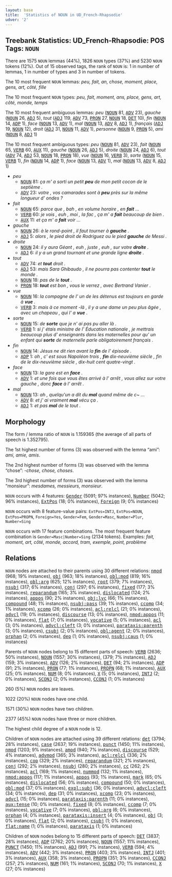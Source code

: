 ```yaml
---
layout: base
title:  'Statistics of NOUN in UD_French-Rhapsodie'
udver: '2'
---
```


## Treebank Statistics: UD_French-Rhapsodie: POS Tags: `NOUN`

There are 1575 `NOUN` lemmas (44%), 1826 `NOUN` types (37%) and 5230 `NOUN` tokens (12%).
Out of 15 observed tags, the rank of `NOUN` is: 1 in number of lemmas, 1 in number of types and 3 in number of tokens.

The 10 most frequent `NOUN` lemmas: <em>peu, fait, an, chose, moment, place, gens, art, côté, fille</em>

The 10 most frequent `NOUN` types:  <em>peu, fait, moment, ans, place, gens, art, côté, monde, temps</em>

The 10 most frequent ambiguous lemmas: <em>peu</em> (<tt><a href="fr_rhapsodie-pos-NOUN.html">NOUN</a></tt> 81, <tt><a href="fr_rhapsodie-pos-ADV.html">ADV</a></tt> 23), <em>gauche</em> (<tt><a href="fr_rhapsodie-pos-NOUN.html">NOUN</a></tt> 26, <tt><a href="fr_rhapsodie-pos-ADJ.html">ADJ</a></tt> 5), <em>tout</em> (<tt><a href="fr_rhapsodie-pos-ADJ.html">ADJ</a></tt> 119, <tt><a href="fr_rhapsodie-pos-ADV.html">ADV</a></tt> 73, <tt><a href="fr_rhapsodie-pos-PRON.html">PRON</a></tt> 27, <tt><a href="fr_rhapsodie-pos-NOUN.html">NOUN</a></tt> 18, <tt><a href="fr_rhapsodie-pos-DET.html">DET</a></tt> 10), <em>fin</em> (<tt><a href="fr_rhapsodie-pos-NOUN.html">NOUN</a></tt> 14, <tt><a href="fr_rhapsodie-pos-ADP.html">ADP</a></tt> 1), <em>face</em> (<tt><a href="fr_rhapsodie-pos-NOUN.html">NOUN</a></tt> 13, <tt><a href="fr_rhapsodie-pos-ADV.html">ADV</a></tt> 1), <em>mal</em> (<tt><a href="fr_rhapsodie-pos-NOUN.html">NOUN</a></tt> 13, <tt><a href="fr_rhapsodie-pos-ADV.html">ADV</a></tt> 8, <tt><a href="fr_rhapsodie-pos-ADJ.html">ADJ</a></tt> 1), <em>français</em> (<tt><a href="fr_rhapsodie-pos-ADJ.html">ADJ</a></tt> 19, <tt><a href="fr_rhapsodie-pos-NOUN.html">NOUN</a></tt> 12), <em>droit</em> (<tt><a href="fr_rhapsodie-pos-ADJ.html">ADJ</a></tt> 31, <tt><a href="fr_rhapsodie-pos-NOUN.html">NOUN</a></tt> 11, <tt><a href="fr_rhapsodie-pos-ADV.html">ADV</a></tt> 1), <em>personne</em> (<tt><a href="fr_rhapsodie-pos-NOUN.html">NOUN</a></tt> 9, <tt><a href="fr_rhapsodie-pos-PRON.html">PRON</a></tt> 5), <em>ami</em> (<tt><a href="fr_rhapsodie-pos-NOUN.html">NOUN</a></tt> 8, <tt><a href="fr_rhapsodie-pos-ADJ.html">ADJ</a></tt> 1)

The 10 most frequent ambiguous types:  <em>peu</em> (<tt><a href="fr_rhapsodie-pos-NOUN.html">NOUN</a></tt> 81, <tt><a href="fr_rhapsodie-pos-ADV.html">ADV</a></tt> 23), <em>fait</em> (<tt><a href="fr_rhapsodie-pos-NOUN.html">NOUN</a></tt> 65, <tt><a href="fr_rhapsodie-pos-VERB.html">VERB</a></tt> 60, <tt><a href="fr_rhapsodie-pos-AUX.html">AUX</a></tt> 11), <em>gauche</em> (<tt><a href="fr_rhapsodie-pos-NOUN.html">NOUN</a></tt> 26, <tt><a href="fr_rhapsodie-pos-ADJ.html">ADJ</a></tt> 5), <em>droite</em> (<tt><a href="fr_rhapsodie-pos-NOUN.html">NOUN</a></tt> 24, <tt><a href="fr_rhapsodie-pos-ADJ.html">ADJ</a></tt> 6), <em>tout</em> (<tt><a href="fr_rhapsodie-pos-ADV.html">ADV</a></tt> 74, <tt><a href="fr_rhapsodie-pos-ADJ.html">ADJ</a></tt> 53, <tt><a href="fr_rhapsodie-pos-NOUN.html">NOUN</a></tt> 18, <tt><a href="fr_rhapsodie-pos-PRON.html">PRON</a></tt> 18), <em>vue</em> (<tt><a href="fr_rhapsodie-pos-NOUN.html">NOUN</a></tt> 16, <tt><a href="fr_rhapsodie-pos-VERB.html">VERB</a></tt> 3), <em>sorte</em> (<tt><a href="fr_rhapsodie-pos-NOUN.html">NOUN</a></tt> 15, <tt><a href="fr_rhapsodie-pos-VERB.html">VERB</a></tt> 1), <em>fin</em> (<tt><a href="fr_rhapsodie-pos-NOUN.html">NOUN</a></tt> 14, <tt><a href="fr_rhapsodie-pos-ADP.html">ADP</a></tt> 1), <em>face</em> (<tt><a href="fr_rhapsodie-pos-NOUN.html">NOUN</a></tt> 13, <tt><a href="fr_rhapsodie-pos-ADV.html">ADV</a></tt> 1), <em>mal</em> (<tt><a href="fr_rhapsodie-pos-NOUN.html">NOUN</a></tt> 13, <tt><a href="fr_rhapsodie-pos-ADV.html">ADV</a></tt> 8, <tt><a href="fr_rhapsodie-pos-ADJ.html">ADJ</a></tt> 1)


* <em>peu</em>
  * <tt><a href="fr_rhapsodie-pos-NOUN.html">NOUN</a></tt> 81: <em>ça m' a sorti un petit <b>peu</b> de mon petit cocon de le septième .</em>
  * <tt><a href="fr_rhapsodie-pos-ADV.html">ADV</a></tt> 23: <em>votre , vos camarades sont à <b>peu</b> près sur la même longueur d' ondes ?</em>
* <em>fait</em>
  * <tt><a href="fr_rhapsodie-pos-NOUN.html">NOUN</a></tt> 65: <em>parce que , bah , en volume horaire , en <b>fait</b> …</em>
  * <tt><a href="fr_rhapsodie-pos-VERB.html">VERB</a></tt> 60: <em>je vois , euh , moi , la fac , ça m' a <b>fait</b> beaucoup de bien .</em>
  * <tt><a href="fr_rhapsodie-pos-AUX.html">AUX</a></tt> 11: <em>et ça m' a <b>fait</b> voir …</em>
* <em>gauche</em>
  * <tt><a href="fr_rhapsodie-pos-NOUN.html">NOUN</a></tt> 26: <em>à le rond-point , il faut tourner à <b>gauche</b> .</em>
  * <tt><a href="fr_rhapsodie-pos-ADJ.html">ADJ</a></tt> 5: <em>alors , le pied droit de Rodriguez ou le pied <b>gauche</b> de Messi .</em>
* <em>droite</em>
  * <tt><a href="fr_rhapsodie-pos-NOUN.html">NOUN</a></tt> 24: <em>il y aura Géant , euh , juste , euh , sur votre <b>droite</b> .</em>
  * <tt><a href="fr_rhapsodie-pos-ADJ.html">ADJ</a></tt> 6: <em>il y a un grand tournant et une grande ligne <b>droite</b> .</em>
* <em>tout</em>
  * <tt><a href="fr_rhapsodie-pos-ADV.html">ADV</a></tt> 74: <em>et <b>tout</b> droit .</em>
  * <tt><a href="fr_rhapsodie-pos-ADJ.html">ADJ</a></tt> 53: <em>mais Sara Ghibaudo , il ne pourra pas contenter <b>tout</b> le monde .</em>
  * <tt><a href="fr_rhapsodie-pos-NOUN.html">NOUN</a></tt> 18: <em>pas de le <b>tout</b> .</em>
  * <tt><a href="fr_rhapsodie-pos-PRON.html">PRON</a></tt> 18: <em><b>tout</b> est bon , vous le verrez , avec Bertrand Vanier .</em>
* <em>vue</em>
  * <tt><a href="fr_rhapsodie-pos-NOUN.html">NOUN</a></tt> 16: <em>la compagne de l' un de les détenus est toujours en garde à <b>vue</b> .</em>
  * <tt><a href="fr_rhapsodie-pos-VERB.html">VERB</a></tt> 3: <em>mais à ce moment -là , il y a une dame un peu plus âgée , avec un chapeau , qui l' a <b>vue</b> .</em>
* <em>sorte</em>
  * <tt><a href="fr_rhapsodie-pos-NOUN.html">NOUN</a></tt> 15: <em>de <b>sorte</b> que je n' ai pas pu aller là .</em>
  * <tt><a href="fr_rhapsodie-pos-VERB.html">VERB</a></tt> 1: <em>si j' étais ministre de l' Éducation nationale , je mettrais beaucoup plus d' enseignants dans les maternelles pour qu' un enfant qui <b>sorte</b> de maternelle parle obligatoirement français .</em>
* <em>fin</em>
  * <tt><a href="fr_rhapsodie-pos-NOUN.html">NOUN</a></tt> 14: <em>Jésus ne dit rien avant la <b>fin</b> de l' épisode .</em>
  * <tt><a href="fr_rhapsodie-pos-ADP.html">ADP</a></tt> 1: <em>oh , c' est sous Napoléon trois , <b>fin</b> dix-neuvième siècle , fin de le dix-neuvième siècle , dix-huit cent quatre-vingt .</em>
* <em>face</em>
  * <tt><a href="fr_rhapsodie-pos-NOUN.html">NOUN</a></tt> 13: <em>la gare est en <b>face</b> .</em>
  * <tt><a href="fr_rhapsodie-pos-ADV.html">ADV</a></tt> 1: <em>et une fois que vous êtes arrivé à l' arrêt , vous allez sur votre gauche , donc <b>face</b> à l' arrêt .</em>
* <em>mal</em>
  * <tt><a href="fr_rhapsodie-pos-NOUN.html">NOUN</a></tt> 13: <em>ah , quelqu'un a dit du <b>mal</b> quand même de c~ …</em>
  * <tt><a href="fr_rhapsodie-pos-ADV.html">ADV</a></tt> 8: <em>et j' ai vraiment <b>mal</b> vécu ça .</em>
  * <tt><a href="fr_rhapsodie-pos-ADJ.html">ADJ</a></tt> 1: <em>et pas <b>mal</b> de le tout .</em>

## Morphology

The form / lemma ratio of `NOUN` is 1.159365 (the average of all parts of speech is 1.352795).

The 1st highest number of forms (3) was observed with the lemma “ami”: <em>ami, amie, amis</em>.

The 2nd highest number of forms (3) was observed with the lemma “chose”: <em>-chose, chose, choses</em>.

The 3rd highest number of forms (3) was observed with the lemma “monsieur”: <em>mesdames, messieurs, monsieur</em>.

`NOUN` occurs with 4 features: <tt><a href="fr_rhapsodie-feat-Gender.html">Gender</a></tt> (5091; 97% instances), <tt><a href="fr_rhapsodie-feat-Number.html">Number</a></tt> (5042; 96% instances), <tt><a href="fr_rhapsodie-feat-ExtPos.html">ExtPos</a></tt> (18; 0% instances), <tt><a href="fr_rhapsodie-feat-Foreign.html">Foreign</a></tt> (9; 0% instances)

`NOUN` occurs with 8 feature-value pairs: `ExtPos=INTJ`, `ExtPos=NOUN`, `ExtPos=PROPN`, `Foreign=Yes`, `Gender=Fem`, `Gender=Masc`, `Number=Plur`, `Number=Sing`

`NOUN` occurs with 17 feature combinations.
The most frequent feature combination is `Gender=Masc|Number=Sing` (2134 tokens).
Examples: <em>fait, moment, art, côté, monde, accord, tram, exemple, point, problème</em>


## Relations

`NOUN` nodes are attached to their parents using 30 different relations: <tt><a href="fr_rhapsodie-dep-nmod.html">nmod</a></tt> (968; 19% instances), <tt><a href="fr_rhapsodie-dep-obj.html">obj</a></tt> (963; 18% instances), <tt><a href="fr_rhapsodie-dep-obl-mod.html">obl:mod</a></tt> (819; 16% instances), <tt><a href="fr_rhapsodie-dep-obl-arg.html">obl:arg</a></tt> (625; 12% instances), <tt><a href="fr_rhapsodie-dep-root.html">root</a></tt> (379; 7% instances), <tt><a href="fr_rhapsodie-dep-nsubj.html">nsubj</a></tt> (317; 6% instances), <tt><a href="fr_rhapsodie-dep-conj.html">conj</a></tt> (297; 6% instances), <tt><a href="fr_rhapsodie-dep-fixed.html">fixed</a></tt> (177; 3% instances), <tt><a href="fr_rhapsodie-dep-reparandum.html">reparandum</a></tt> (165; 3% instances), <tt><a href="fr_rhapsodie-dep-dislocated.html">dislocated</a></tt> (124; 2% instances), <tt><a href="fr_rhapsodie-dep-appos.html">appos</a></tt> (90; 2% instances), <tt><a href="fr_rhapsodie-dep-obj-lvc.html">obj:lvc</a></tt> (66; 1% instances), <tt><a href="fr_rhapsodie-dep-compound.html">compound</a></tt> (48; 1% instances), <tt><a href="fr_rhapsodie-dep-nsubj-pass.html">nsubj:pass</a></tt> (39; 1% instances), <tt><a href="fr_rhapsodie-dep-ccomp.html">ccomp</a></tt> (34; 1% instances), <tt><a href="fr_rhapsodie-dep-xcomp.html">xcomp</a></tt> (26; 0% instances), <tt><a href="fr_rhapsodie-dep-acl-relcl.html">acl:relcl</a></tt> (21; 0% instances), <tt><a href="fr_rhapsodie-dep-advcl.html">advcl</a></tt> (19; 0% instances), <tt><a href="fr_rhapsodie-dep-discourse.html">discourse</a></tt> (13; 0% instances), <tt><a href="fr_rhapsodie-dep-nmod-appos.html">nmod:appos</a></tt> (11; 0% instances), <tt><a href="fr_rhapsodie-dep-flat.html">flat</a></tt> (7; 0% instances), <tt><a href="fr_rhapsodie-dep-vocative.html">vocative</a></tt> (5; 0% instances), <tt><a href="fr_rhapsodie-dep-acl.html">acl</a></tt> (3; 0% instances), <tt><a href="fr_rhapsodie-dep-advcl-cleft.html">advcl:cleft</a></tt> (3; 0% instances), <tt><a href="fr_rhapsodie-dep-parataxis-parenth.html">parataxis:parenth</a></tt> (3; 0% instances), <tt><a href="fr_rhapsodie-dep-csubj.html">csubj</a></tt> (2; 0% instances), <tt><a href="fr_rhapsodie-dep-obl-agent.html">obl:agent</a></tt> (2; 0% instances), <tt><a href="fr_rhapsodie-dep-orphan.html">orphan</a></tt> (2; 0% instances), <tt><a href="fr_rhapsodie-dep-dep.html">dep</a></tt> (1; 0% instances), <tt><a href="fr_rhapsodie-dep-nsubj-caus.html">nsubj:caus</a></tt> (1; 0% instances)

Parents of `NOUN` nodes belong to 15 different parts of speech: <tt><a href="fr_rhapsodie-pos-VERB.html">VERB</a></tt> (2636; 50% instances), <tt><a href="fr_rhapsodie-pos-NOUN.html">NOUN</a></tt> (1557; 30% instances),  (379; 7% instances), <tt><a href="fr_rhapsodie-pos-ADJ.html">ADJ</a></tt> (159; 3% instances), <tt><a href="fr_rhapsodie-pos-ADV.html">ADV</a></tt> (126; 2% instances), <tt><a href="fr_rhapsodie-pos-DET.html">DET</a></tt> (94; 2% instances), <tt><a href="fr_rhapsodie-pos-ADP.html">ADP</a></tt> (91; 2% instances), <tt><a href="fr_rhapsodie-pos-PRON.html">PRON</a></tt> (77; 1% instances), <tt><a href="fr_rhapsodie-pos-PROPN.html">PROPN</a></tt> (68; 1% instances), <tt><a href="fr_rhapsodie-pos-AUX.html">AUX</a></tt> (25; 0% instances), <tt><a href="fr_rhapsodie-pos-NUM.html">NUM</a></tt> (8; 0% instances), <tt><a href="fr_rhapsodie-pos-X.html">X</a></tt> (5; 0% instances), <tt><a href="fr_rhapsodie-pos-INTJ.html">INTJ</a></tt> (2; 0% instances), <tt><a href="fr_rhapsodie-pos-SCONJ.html">SCONJ</a></tt> (2; 0% instances), <tt><a href="fr_rhapsodie-pos-CCONJ.html">CCONJ</a></tt> (1; 0% instances)

260 (5%) `NOUN` nodes are leaves.

1022 (20%) `NOUN` nodes have one child.

1571 (30%) `NOUN` nodes have two children.

2377 (45%) `NOUN` nodes have three or more children.

The highest child degree of a `NOUN` node is 12.

Children of `NOUN` nodes are attached using 39 different relations: <tt><a href="fr_rhapsodie-dep-det.html">det</a></tt> (3794; 28% instances), <tt><a href="fr_rhapsodie-dep-case.html">case</a></tt> (2637; 19% instances), <tt><a href="fr_rhapsodie-dep-punct.html">punct</a></tt> (1450; 11% instances), <tt><a href="fr_rhapsodie-dep-nmod.html">nmod</a></tt> (1203; 9% instances), <tt><a href="fr_rhapsodie-dep-amod.html">amod</a></tt> (940; 7% instances), <tt><a href="fr_rhapsodie-dep-discourse.html">discourse</a></tt> (529; 4% instances), <tt><a href="fr_rhapsodie-dep-advmod.html">advmod</a></tt> (365; 3% instances), <tt><a href="fr_rhapsodie-dep-acl-relcl.html">acl:relcl</a></tt> (336; 2% instances), <tt><a href="fr_rhapsodie-dep-cop.html">cop</a></tt> (329; 2% instances), <tt><a href="fr_rhapsodie-dep-reparandum.html">reparandum</a></tt> (321; 2% instances), <tt><a href="fr_rhapsodie-dep-conj.html">conj</a></tt> (292; 2% instances), <tt><a href="fr_rhapsodie-dep-nsubj.html">nsubj</a></tt> (280; 2% instances), <tt><a href="fr_rhapsodie-dep-cc.html">cc</a></tt> (262; 2% instances), <tt><a href="fr_rhapsodie-dep-acl.html">acl</a></tt> (169; 1% instances), <tt><a href="fr_rhapsodie-dep-nummod.html">nummod</a></tt> (132; 1% instances), <tt><a href="fr_rhapsodie-dep-nmod-appos.html">nmod:appos</a></tt> (117; 1% instances), <tt><a href="fr_rhapsodie-dep-appos.html">appos</a></tt> (93; 1% instances), <tt><a href="fr_rhapsodie-dep-mark.html">mark</a></tt> (65; 0% instances), <tt><a href="fr_rhapsodie-dep-dislocated.html">dislocated</a></tt> (56; 0% instances), <tt><a href="fr_rhapsodie-dep-compound.html">compound</a></tt> (50; 0% instances), <tt><a href="fr_rhapsodie-dep-obl-mod.html">obl:mod</a></tt> (37; 0% instances), <tt><a href="fr_rhapsodie-dep-expl-subj.html">expl:subj</a></tt> (36; 0% instances), <tt><a href="fr_rhapsodie-dep-advcl-cleft.html">advcl:cleft</a></tt> (34; 0% instances), <tt><a href="fr_rhapsodie-dep-dep.html">dep</a></tt> (31; 0% instances), <tt><a href="fr_rhapsodie-dep-xcomp.html">xcomp</a></tt> (23; 0% instances), <tt><a href="fr_rhapsodie-dep-advcl.html">advcl</a></tt> (15; 0% instances), <tt><a href="fr_rhapsodie-dep-parataxis-parenth.html">parataxis:parenth</a></tt> (11; 0% instances), <tt><a href="fr_rhapsodie-dep-aux-tense.html">aux:tense</a></tt> (10; 0% instances), <tt><a href="fr_rhapsodie-dep-fixed.html">fixed</a></tt> (8; 0% instances), <tt><a href="fr_rhapsodie-dep-ccomp.html">ccomp</a></tt> (7; 0% instances), <tt><a href="fr_rhapsodie-dep-vocative.html">vocative</a></tt> (7; 0% instances), <tt><a href="fr_rhapsodie-dep-obl-arg.html">obl:arg</a></tt> (6; 0% instances), <tt><a href="fr_rhapsodie-dep-orphan.html">orphan</a></tt> (4; 0% instances), <tt><a href="fr_rhapsodie-dep-parataxis-insert.html">parataxis:insert</a></tt> (4; 0% instances), <tt><a href="fr_rhapsodie-dep-obj.html">obj</a></tt> (3; 0% instances), <tt><a href="fr_rhapsodie-dep-flat.html">flat</a></tt> (2; 0% instances), <tt><a href="fr_rhapsodie-dep-csubj.html">csubj</a></tt> (1; 0% instances), <tt><a href="fr_rhapsodie-dep-flat-name.html">flat:name</a></tt> (1; 0% instances), <tt><a href="fr_rhapsodie-dep-parataxis.html">parataxis</a></tt> (1; 0% instances)

Children of `NOUN` nodes belong to 15 different parts of speech: <tt><a href="fr_rhapsodie-pos-DET.html">DET</a></tt> (3837; 28% instances), <tt><a href="fr_rhapsodie-pos-ADP.html">ADP</a></tt> (2762; 20% instances), <tt><a href="fr_rhapsodie-pos-NOUN.html">NOUN</a></tt> (1557; 11% instances), <tt><a href="fr_rhapsodie-pos-PUNCT.html">PUNCT</a></tt> (1450; 11% instances), <tt><a href="fr_rhapsodie-pos-ADJ.html">ADJ</a></tt> (991; 7% instances), <tt><a href="fr_rhapsodie-pos-VERB.html">VERB</a></tt> (594; 4% instances), <tt><a href="fr_rhapsodie-pos-ADV.html">ADV</a></tt> (442; 3% instances), <tt><a href="fr_rhapsodie-pos-PRON.html">PRON</a></tt> (403; 3% instances), <tt><a href="fr_rhapsodie-pos-INTJ.html">INTJ</a></tt> (401; 3% instances), <tt><a href="fr_rhapsodie-pos-AUX.html">AUX</a></tt> (358; 3% instances), <tt><a href="fr_rhapsodie-pos-PROPN.html">PROPN</a></tt> (351; 3% instances), <tt><a href="fr_rhapsodie-pos-CCONJ.html">CCONJ</a></tt> (257; 2% instances), <tt><a href="fr_rhapsodie-pos-NUM.html">NUM</a></tt> (161; 1% instances), <tt><a href="fr_rhapsodie-pos-SCONJ.html">SCONJ</a></tt> (70; 1% instances), <tt><a href="fr_rhapsodie-pos-X.html">X</a></tt> (27; 0% instances)

